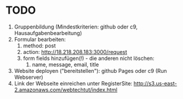 # TODO
1. Gruppenbildung (Mindestkriterien: github oder c9, Hausaufgabenbearbeitung)
2. Formular bearbeiten: 
	1. method: post
	2. action: http://18.218.208.183:3000/request
	3. form fields hinzufügen(!) - die anderen nicht löschen:
		1. name, message, email, title 
3. Website deployen ("bereitstellen"): github Pages oder c9 (Run Webserver)
4. Link der Webseite einreichen unter RegisterSite: http://s3.us-east-2.amazonaws.com/webtechtut/index.html


